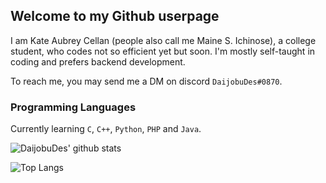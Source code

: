 ## Welcome to my Github userpage

I am Kate Aubrey Cellan (people also call me Maine S. Ichinose), a college student, who codes not so efficient yet but soon. I'm mostly self-taught in coding and prefers backend development. 

To reach me, you may send me a DM on discord `DaijobuDes#0870`.


### Programming Languages

Currently learning `C`, `C++`, `Python`, `PHP` and `Java`.



![DaijobuDes' github stats](https://github-readme-stats.vercel.app/api?username=DaijobuDes&langs_count=10)

![Top Langs](https://github-readme-stats.vercel.app/api/top-langs/?username=DaijobuDes&layout=compact&hide=html&langs_count=10)
